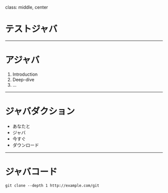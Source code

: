 class: middle, center

# テストジャバ

---

# アジャバ

1. Introduction
2. Deep-dive
3. ...

---

# ジャバダクション

* あなたと
* ジャバ
* 今すぐ
* ダウンロード

---

# ジャバコード

    git clone --depth 1 http://example.com/git
